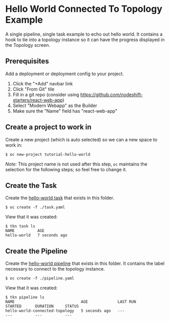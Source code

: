 # Hello World Connected To Topology Example

A single pipeline, single task example to echo out hello world. It contains a hook to tie into a topology instance so it can have the progress displayed in the Topology screen.

## Prerequisites

Add a deployment or deployment config to your project.

1. Click the "+Add" navbar link
2. Click "From Git" tile
3. Fill in a git repo (consider using https://github.com/nodeshift-starters/react-web-app)
4. Select "Modern Webapp" as the Builder
5. Make sure the "Name" field has "react-web-app"

## Create a project to work in

Create a new project (which is auto selected) so we can a new space to work in:

```
$ oc new-project tutorial-hello-world
```

*Note:* This project name is not used after this step, `oc` maintains the selection for the following steps; so feel free to change it.


## Create the Task

Create the [hello-world task](task.yaml) that exists in this folder.

```
$ oc create -f ./task.yaml
```

View that it was created:

```
$ tkn task ls
NAME          AGE
hello-world   7 seconds ago
```


## Create the Pipeline

Create the [hello-world pipeline](pipeline.yaml) that exists in this folder. It contains the label necessary to connect to the topology instance.

```
$ oc create -f ./pipeline.yaml 
```

View that it was created:

```
$ tkn pipeline ls
NAME                             AGE             LAST RUN                      STARTED      DURATION     STATUS
hello-world-connected-topology   5 seconds ago   ---                           ---          ---          ---
```
